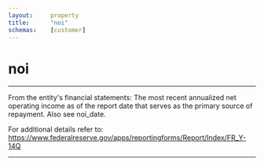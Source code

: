 ```yaml
---
layout:     property
title:      "noi"
schemas:    [customer]
---
```


# noi

---

From the entity's financial statements: The most recent annualized net operating income as of the report date that serves as the primary source of repayment. Also see noi_date.

For additional details refer to: https://www.federalreserve.gov/apps/reportingforms/Report/Index/FR_Y-14Q

--- 